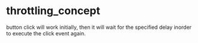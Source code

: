 # throttling_concept
button click will work initially, then it will wait for the specified delay inorder to execute the click event again.
